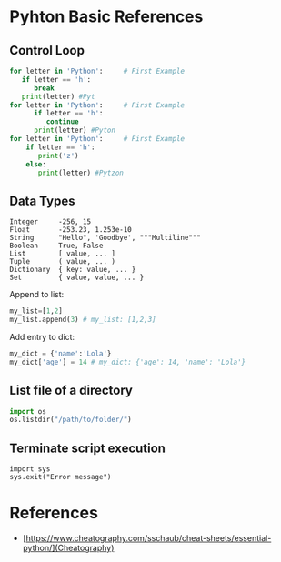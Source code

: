 # Pyhton Basic References

## Control Loop
```python
for letter in 'Python':     # First Example
   if letter == 'h':
      break
   print(letter) #Pyt
for letter in 'Python':     # First Example
      if letter == 'h':
         continue
      print(letter) #Pyton
for letter in 'Python':     # First Example
    if letter == 'h':
       print('z')
    else:   
       print(letter) #Pytzon

```


## Data Types

    Integer     -256, 15
    Float       -253.23, 1.253e-10
    String      "­Hello", 'Goodbye', """­Multiline­"""
    Boolean     True, False
    List        [ value, ... ]
    Tuple       ( value, ... )
    Dictionary  { key: value, ... }
    Set         { value, value, ... }

Append to list:
```python
my_list=[1,2]
my_list.append(3) # my_list: [1,2,3]
```

Add entry to dict:
```python
my_dict = {'name':'Lola'}
my_dict['age'] = 14 # my_dict: {'age': 14, 'name': 'Lola'}
```

## List file of a directory
```python
import os
os.listdir("/path/to/folder/")
```

## Terminate script execution
    import sys
    sys.exit("Error message")

# References
*   [https://www.cheatography.com/sschaub/cheat-sheets/essential-python/](Cheatography)
